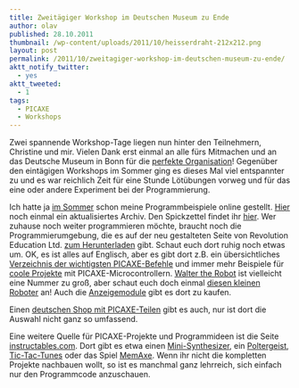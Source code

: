 ```yaml
---
title: Zweitägiger Workshop im Deutschen Museum zu Ende
author: olav
published: 28.10.2011
thumbnail: /wp-content/uploads/2011/10/heisserdraht-212x212.png
layout: post
permalink: /2011/10/zweitagiger-workshop-im-deutschen-museum-zu-ende/
aktt_notify_twitter:
  - yes
aktt_tweeted:
  - 1
tags:
  - PICAXE
  - Workshops
---
```

Zwei spannende Workshop-Tage liegen nun hinter den Teilnehmern, Christine und mir. Vielen Dank erst einmal an alle fürs Mitmachen und an das Deutsche Museum in Bonn für die [perfekte Organisation][1]! Gegenüber den eintägigen Workshops im Sommer ging es dieses Mal viel entspannter zu und es war reichlich Zeit für eine Stunde Lötübungen vorweg und für das eine oder andere Experiment bei der Programmierung.

Ich hatte ja [im Sommer][2] schon meine Programmbeispiele online gestellt. [Hier][3] noch einmal ein aktualisiertes Archiv. Den Spickzettel findet ihr [hier][4]. Wer zuhause noch weiter programmieren möchte, braucht noch die Programmierumgebung, die es auf der neu gestalteten Seite von Revolution Education Ltd. <a href="http://www.picaxe.com/Software" target="_blank">zum Herunterladen</a> gibt. Schaut euch dort ruhig noch etwas um. OK, es ist alles auf Englisch, aber es gibt dort z.B. ein übersichtliches <a href="http://www.picaxe.com/BASIC-Commands" target="_blank">Verzeichnis der wichtigsten PICAXE-Befehle</a> und immer mehr Beispiele für <a href="http://www.picaxe.com/Project-Gallery" target="_blank">coole Projekte</a> mit PICAXE-Microcontrollern. <a href="http://www.picaxe.com/Project-Gallery/Walter-the-Robot/" target="_blank">Walter the Robot</a> ist vielleicht eine Nummer zu groß, aber schaut euch doch einmal <a href="http://www.picaxe.com/Hardware/Robot-Kits/PICAXE-20X2-Microbot/" target="_blank">diesen kleinen Roboter</a> an! Auch die <a href="http://www.picaxe.com/Hardware/Add-on-Modules/Serial-OLED-Module/" target="_blank">Anzeigemodule</a> gibt es dort zu kaufen.

Einen <a href="http://www.roboter-teile.de/Oxid/PICAXE/" target="_blank">deutschen Shop mit PICAXE-Teilen</a> gibt es auch, nur ist dort die Auswahl nicht ganz so umfassend.

Eine weitere Quelle für PICAXE-Projekte und Programmideen ist die Seite <a href="http://www.instructables.com/" target="_blank">instructables.com</a>. Dort gibt es etwa einen <a href="http://www.instructables.com/id/NoiseAxe-MiniSynth/" target="_blank">Mini-Synthesizer</a>, ein <a href="http://www.instructables.com/id/Piecax-the-Poltergeist-A-Troublesome-Spirit-in-a/" target="_blank">Poltergeist</a>, <a href="http://www.instructables.com/id/Tic-Tac-Tunes/" target="_blank">Tic-Tac-Tunes</a> oder das Spiel <a href="http://www.instructables.com/id/MemAxe-8Bit-sound-effects-memory-game/" target="_blank">MemAxe</a>. Wenn ihr nicht die kompletten Projekte nachbauen wollt, so ist es manchmal ganz lehrreich, sich einfach nur den Programmcode anzuschauen.

 [1]: http://www.deutsches-museum.de/bonn/information/fuer-kinder-und-schulen/die-kleine-eule-pfiffikus/workshops/der-heisse-draht/
 [2]: /2011/09/beispielprogramme-fur-den-heisen-draht/
 [3]: /wp-content/uploads/2011/10/physcomp_programme.zip "Archiv mit Beispielprogrammen in BASIC und Flussdiagrammen"
 [4]: /wp-content/uploads/2011/10/heisserdraht_cheatsheet_v2.pdf
